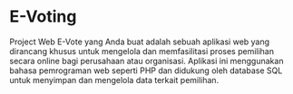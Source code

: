 # E-Voting
Project Web E-Vote yang Anda buat adalah sebuah aplikasi web yang dirancang khusus untuk mengelola dan memfasilitasi proses pemilihan secara online bagi perusahaan atau organisasi. Aplikasi ini menggunakan bahasa pemrograman web seperti PHP dan didukung oleh database SQL untuk menyimpan dan mengelola data terkait pemilihan.
